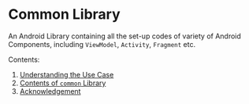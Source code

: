 # Common Library

An Android Library containing all the set-up codes of variety of Android Components, including `ViewModel`, `Activity`, `Fragment` etc.

Contents:

1. [Understanding the Use Case](understandingUseCase.md)
2. [Contents of `common` Library](libraryContents.md)
3. [Acknowledgement](acknowledgement.md)